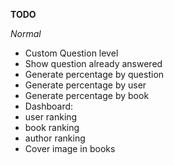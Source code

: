 **TODO**

*Normal*
- Custom Question level
- Show question already answered
- Generate percentage by question
- Generate percentage by user
- Generate percentage by book
- Dashboard:
 - user ranking
 - book ranking
 - author ranking
- Cover image in books
